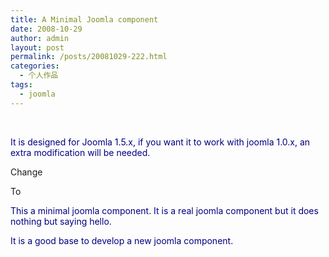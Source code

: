 ```yaml
---
title: A Minimal Joomla component
date: 2008-10-29
author: admin
layout: post
permalink: /posts/20081029-222.html
categories:
  - 个人作品
tags:
  - joomla
---
```

</p> 
&nbsp;

<font color="#000080">It is designed for Joomla&nbsp;1.5.x, if you want it to work with joomla 1.0.x, an extra modification will be needed.</font>

Change

<install type="component" version="1.5.0">

To

<install type="component" version="1.0.0">

<font color="#000080">This a minimal joomla component. It is a real joomla component but it does nothing but saying hello.</font>

<font color="#000080">It is a good base to develop a new joomla component.</font>